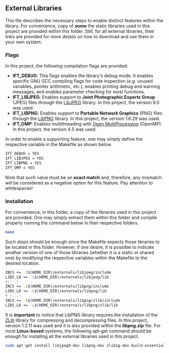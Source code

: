## External Libraries

This file describes the necessary steps to enable distinct features within the library. For convenience, copy of **some** the static libraries used in this project are provided within this folder. Still, for all external libraries, their links are provided for more details on how to download and use them in your own system.

### Flags

In this project, the following compilation flags are provided:
- **IFT_DEBUG**: This flags enables the library's debug mode. It enables specific GNU GCC compiling flags for code inspection (_e.g._ unused variables, pointer arithmetic, etc.), enables printing debug and warning messages, and enables parameter checking for most functions.
- **IFT_LIBJPEG**: Enables support to **Joint Photographic Experts Group** (JPEG) files through the [LibJPEG](http://libjpeg.sourceforge.net/) library. In this project, the version 9.0 was used.
- **IFT_LIBPNG**: Enables support to **Portable Network Graphics** (PNG) files through the [LibPNG](https://libpng.sourceforge.io/index.html) library. In this project, the version 1.6.29 was used.
- **IFT_OMP**: Enables multithreading with [Open MultiProcessing](https://www.openmp.org/) (OpenMP). In this project, the version 4.5 was used.

In order to enable a supporting feature, one may simply define the respective variable in the Makefile as shown below.
```bash
IFT_DEBUG = YES
IFT_LIBJPEG = YES
IFT_LIBPNG = YES
IFT_OMP = YES
```
  Note that such value must be an **exact match** and, therefore, any mismatch will be considered as a negative option for this feature. Pay attention to whitespaces!

### Installation
  
  For convenience, in this folder, a copy of the libraries used in this project are provided. One may simply extract them within this folder and compile properly running the command below in their respective folders.
```bash
make
```
  Such steps should be enough since the Makefile expects those libraries to be located in this folder. However, if one desire, it is possible to indicate another version of one of those libraries (whether it is a static or shared one) by modifying the respective variables within the Makefile to the desired location.
```bash
INCS += -I$(HOME_DIR)/externals/libjpeg/include
LIBS_LD += -L$(HOME_DIR)/externals/libjpeg/lib
#(...)
INCS += -I$(HOME_DIR)/externals/libpng/include
LIBS_LD += -L$(HOME_DIR)/externals/libpng/lib
# (...)
INCS += -I$(HOME_DIR)/externals/libpng/zlib/include
LIBS_LD += -L$(HOME_DIR)/externals/libpng/zlib/lib
```
  It is **important** to notice that LibPNG library requires the installation of the [ZLib](https://zlib.net/) library for compressing and decompressing files. In this project, version 1.2.11 was used and it is also provided within the **libpng.zip** file. For most **Linux-based** systems, the following apt-get command should be enough for installing all the external libraries used in this project.
```bash
sudo apt-get install libjpeg9-dev libpng-dev zlib1g-dev build-essential
```